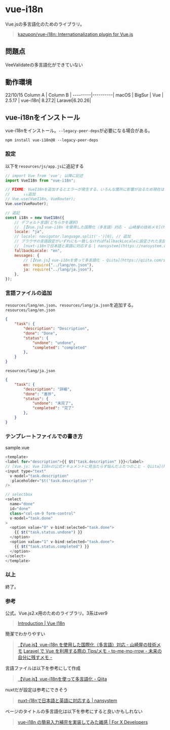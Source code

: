 # vue-i18n

Vue.jsの多言語化のためのライブラリ。
> [kazupon/vue-i18n: Internationalization plugin for Vue.js](https://github.com/kazupon/vue-i18n)

## 問題点

VeeValidateの多言語化ができていない

## 動作環境

22/10/15
Column A | Column B |
---------|----------|
 macOS | BigSur |
 Vue | 2.5.17 |
 vue-i18n| 8.27.2|
 Laravel|6.20.26|

## vue-i18nをインストール

vue-i18nをインストール。`--legacy-peer-deps`が必要になる場合がある。

```bash:terminal
npm install vue-i18n@8 --legacy-peer-deps
```

### 設定

以下を`resources/js/app.js`に追記する

```javascript
// import Vue from 'vue'; 以降に記述
import VueI18n from "vue-i18n";

// FIXME: VueI18nを追加するとエラーが発生する、いろんな箇所に影響が出るため現在はコメントアウト。developmentでは動作してくれている
//      ↓↓追加
// Vue.use(VueI18n, VueRouter);
Vue.use(VueRouter);

// 追記
const i18n = new VueI18n({
    // デフォルト言語(どちらかを選択)
    //  [【Vue.js】vue-i18n を使用した国際化（多言語）対応 - 山崎屋の技術メモ](https://www.shookuro.com/entry/2019/08/30/181143#:~:text=%E3%82%A4%E3%83%B3%E3%83%9D%E3%83%BC%E3%83%88%E3%81%99%E3%82%8B%E3%80%82-,new,-Vue%20%E3%81%97%E3%81%A6)
    locale: "ja",
    // locale: navigator.language.split('-')[0], // 追加
    // ブラウザの言語設定がいずれにも一致しなければfallbackLocaleに設定された言語が表示される。
    //  [nuxt-i18nで日本語と英語に対応する | nansystem](https://nansystem.com/nuxti18n/#defaultlocale%E3%82%AA%E3%83%95%E3%82%9A%E3%82%B7%E3%83%A7%E3%83%B3)
    fallbackLocale: "en",
    messages: {
        // [【Vue.js】vue-i18nを使って多言語化 - Qiita](https://qiita.com/shin_moto/items/505ae84e9a37601e05ee#:~:text=%E3%81%BE%E3%81%9A%E3%81%AF%E3%83%A9%E3%82%A4%E3%83%96%E3%83%A9%E3%83%AA%E3%82%92-,%E3%82%A4%E3%83%B3%E3%82%B9%E3%83%88%E3%83%BC%E3%83%AB,-npm%20install%20vue)
        en: require("../lang/en.json"),
        ja: require("../lang/ja.json"),
    },
});
```

### 言語ファイルの追加

`resources/lang/en.json`、`resources/lang/ja.json`を追加する。
`resources/lang/en.json`

```json
{
    "task": {
        "description": "Description",
        "done": "Done",
        "status": {
            "undone": "undone",
            "completed": "completed"
        },
    }
}
```

`resources/lang/ja.json`

```json
{
    "task": {
        "description": "詳細",
        "done": "進捗",
        "status": {
            "undone": "未完了",
            "completed": "完了"
        },
    }
}
```

### テンプレートファイルでの書き方

sample.vue

```javascript
<template>
<label for="description">{{ $t("task.description" )}}</label>
// [Vue.js: Vue I18nの公式ドキュメントに見当たらず悩んだふたつのこと - Qiita](https://qiita.com/FumioNonaka/items/138a60f4472ece69c192)
<input type="text"
  v-model="task.description"
  :placeholder="$t('task.description')"
/>

// selectbox
<select
  name="done"
  id="done"
  class="col-sm-9 form-control"
  v-model="task.done"
>
  <option value="0" v-bind:selected="task.done">
    {{ $t("task.status.undone") }}
  </option>
  <option value="1" v-bind:selected="task.done">
    {{ $t("task.status.completed") }}
  </option>
</select>
</template>
```

### 以上

終了。

### 参考

公式。Vue.js2.x用のためのライブラリ。3系はver9
> [Introduction | Vue I18n](https://kazupon.github.io/vue-i18n/introduction.html#sponsors)
>
簡潔でわかりやすい
> [【Vue.js】vue-i18n を使用した国際化（多言語）対応 - 山崎屋の技術メモ](https://www.shookuro.com/entry/2019/08/30/181143)
> [Laravel で Vue を利用する際の Tips/メモ - to-me-mo-rrow - 未来の自分に残すメモ -](https://r17n.page/2020/08/29/php-laravel-with-vue/)

言語ファイルは以下を参考にして作成
> [【Vue.js】vue-i18nを使って多言語化 - Qiita](https://qiita.com/shin_moto/items/505ae84e9a37601e05ee)

nuxtだが設定は参考にできそう
> [nuxt-i18nで日本語と英語に対応する | nansystem](https://nansystem.com/nuxti18n/)

ページのタイトルの多言語化は以下を参考にすると良いかもしれない
> [vue-i18n の簡易入力補完を実装してみた雑感 | For X Developers](https://blog.tanaka.world/vue-i18n-autocompletion/)
